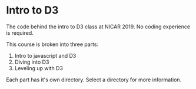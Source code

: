 # Intro to D3
The code behind the intro to D3 class at NICAR 2019. No coding experience is required.

This course is broken into three parts:

1. Intro to javascript and D3
2. Diving into D3
3. Leveling up with D3

Each part has it's own directory. Select a directory for more information.